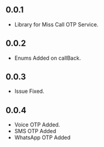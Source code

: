 ## 0.0.1

* Library for Miss Call OTP Service.

## 0.0.2
* Enums Added on callBack.

## 0.0.3
* Issue Fixed.

## 0.0.4
* Voice OTP Added.
* SMS OTP Added
* WhatsApp OTP Added
